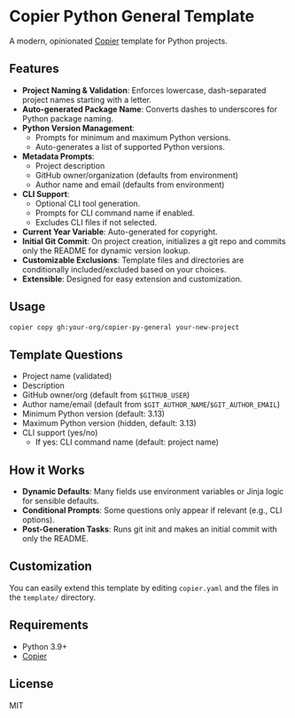 # Copier Python General Template

A modern, opinionated [Copier](https://copier.readthedocs.io/) template for Python projects.

## Features

- **Project Naming & Validation**: Enforces lowercase, dash-separated project names starting with a letter.
- **Auto-generated Package Name**: Converts dashes to underscores for Python package naming.
- **Python Version Management**:
  - Prompts for minimum and maximum Python versions.
  - Auto-generates a list of supported Python versions.
- **Metadata Prompts**:
  - Project description
  - GitHub owner/organization (defaults from environment)
  - Author name and email (defaults from environment)
- **CLI Support**:
  - Optional CLI tool generation.
  - Prompts for CLI command name if enabled.
  - Excludes CLI files if not selected.
- **Current Year Variable**: Auto-generated for copyright.
- **Initial Git Commit**: On project creation, initializes a git repo and commits only the README for dynamic version lookup.
- **Customizable Exclusions**: Template files and directories are conditionally included/excluded based on your choices.
- **Extensible**: Designed for easy extension and customization.

## Usage

```bash
copier copy gh:your-org/copier-py-general your-new-project
```

## Template Questions

- Project name (validated)
- Description
- GitHub owner/org (default from `$GITHUB_USER`)
- Author name/email (default from `$GIT_AUTHOR_NAME`/`$GIT_AUTHOR_EMAIL`)
- Minimum Python version (default: 3.13)
- Maximum Python version (hidden, default: 3.13)
- CLI support (yes/no)
  - If yes: CLI command name (default: project name)

## How it Works

- **Dynamic Defaults**: Many fields use environment variables or Jinja logic for sensible defaults.
- **Conditional Prompts**: Some questions only appear if relevant (e.g., CLI options).
- **Post-Generation Tasks**: Runs git init and makes an initial commit with only the README.

## Customization

You can easily extend this template by editing `copier.yaml` and the files in the `template/` directory.

## Requirements

- Python 3.9+
- [Copier](https://copier.readthedocs.io/)

## License

MIT
